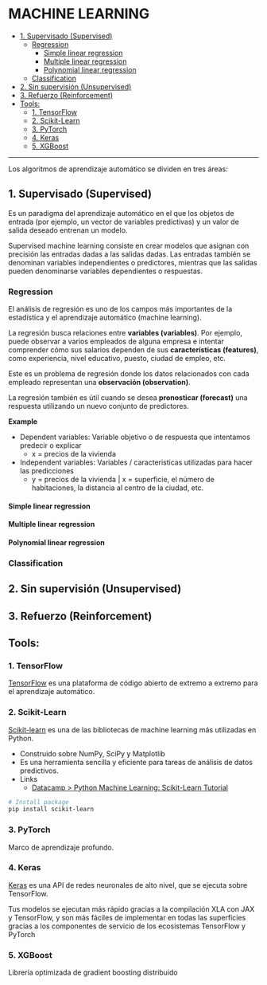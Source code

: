 # MACHINE LEARNING

<!--TOC-->

- [1. Supervisado (Supervised)](#1-supervisado-supervised)
  - [Regression](#regression)
    - [Simple linear regression](#simple-linear-regression)
    - [Multiple linear regression](#multiple-linear-regression)
    - [Polynomial linear regression](#polynomial-linear-regression)
  - [Classification](#classification)
- [2. Sin supervisión (Unsupervised)](#2-sin-supervisión-unsupervised)
- [3. Refuerzo (Reinforcement)](#3-refuerzo-reinforcement)
- [Tools:](#tools)
  - [1. TensorFlow](#1-tensorflow)
  - [2. Scikit-Learn](#2-scikit-learn)
  - [3. PyTorch](#3-pytorch)
  - [4. Keras](#4-keras)
  - [5. XGBoost](#5-xgboost)

<!--TOC-->

---

Los algoritmos de aprendizaje automático se dividen en tres áreas:

## 1. Supervisado (Supervised)

Es un paradigma del aprendizaje automático en el que los objetos de entrada (por ejemplo, un vector de variables predictivas) y un valor de salida deseado entrenan un modelo.

Supervised machine learning consiste en crear modelos que asignan con precisión las entradas dadas a las salidas dadas. Las entradas también se denominan variables independientes o predictores, mientras que las salidas pueden denominarse variables dependientes o respuestas.

### Regression 

El análisis de regresión es uno de los campos más importantes de la estadística y el aprendizaje automático (machine learning).

La regresión busca relaciones entre **variables (variables)**. Por ejemplo, puede observar a varios empleados de alguna empresa e intentar comprender cómo sus salarios dependen de sus **características (features)**, como experiencia, nivel educativo, puesto, ciudad de empleo, etc.

Este es un problema de regresión donde los datos relacionados con cada empleado representan una **observación (observation)**.

La regresión también es útil cuando se desea **pronosticar (forecast)** una respuesta utilizando un nuevo conjunto de predictores.

**Example**

- Dependent variables: Variable objetivo o de respuesta que intentamos predecir o explicar
    - x = precios de la vivienda
- Independent variables: Variables / caracteristicas utilizadas para hacer las predicciones
    - y = precios de la vivienda  | x = superficie, el número de habitaciones, la distancia al centro de la ciudad, etc.

#### Simple linear regression 

#### Multiple linear regression

#### Polynomial linear regression 

### Classification 

## 2. Sin supervisión (Unsupervised)

## 3. Refuerzo (Reinforcement)

## Tools:

### 1. TensorFlow

[TensorFlow](https://www.tensorflow.org/) es una plataforma de código abierto de extremo a extremo para el aprendizaje automático.

### 2. Scikit-Learn

[Scikit-learn](https://scikit-learn.org/stable/) es una de las bibliotecas de machine learning más utilizadas en Python. 
- Construido sobre NumPy, SciPy y Matplotlib
- Es una herramienta sencilla y eficiente para tareas de análisis de datos predictivos.
- Links
    - [Datacamp > Python Machine Learning: Scikit-Learn Tutorial](https://www.datacamp.com/tutorial/machine-learning-python)

```bash
# Install package
pip install scikit-learn
```

### 3. PyTorch

Marco de aprendizaje profundo.

### 4. Keras

[Keras](https://keras.io/) es una API de redes neuronales de alto nivel, que se ejecuta sobre TensorFlow.

Tus modelos se ejecutan más rápido gracias a la compilación XLA con JAX y TensorFlow, y son más fáciles de implementar en todas las superficies gracias a los componentes de servicio de los ecosistemas TensorFlow y PyTorch

### 5. XGBoost

Librería optimizada de gradient boosting distribuido
